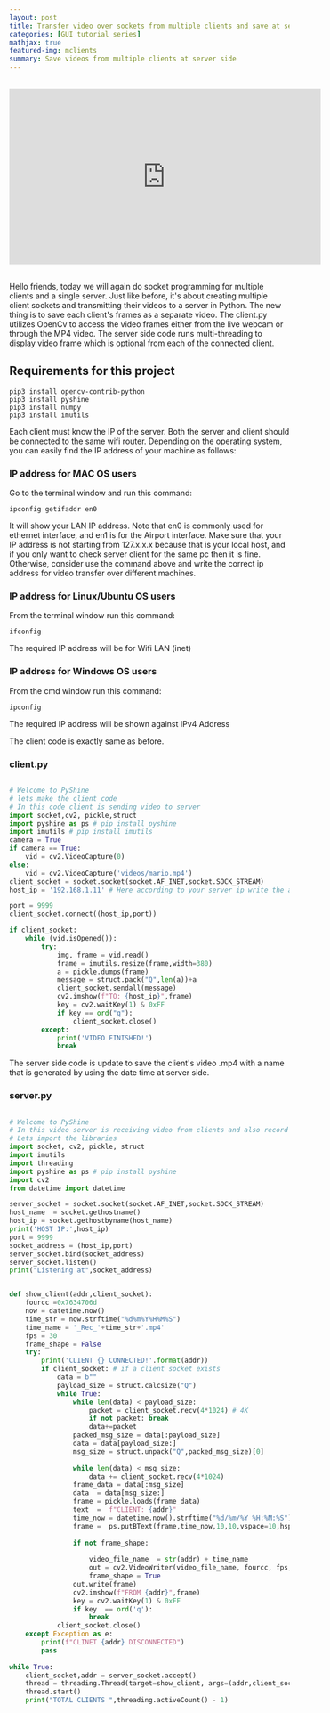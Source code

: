 ```yaml
---
layout: post
title: Transfer video over sockets from multiple clients and save at server side with a name
categories: [GUI tutorial series]
mathjax: true
featured-img: mclients
summary: Save videos from multiple clients at server side
---
```


<br>
<div align="center">
<iframe width="560" height="315" src="https://www.youtube.com/embed/1skHb3IjOr4" frameborder="0" allow="accelerometer; autoplay; clipboard-write; encrypted-media; gyroscope; picture-in-picture" allowfullscreen></iframe>
</div>
<br>


Hello friends, today we will again do socket programming for multiple clients and a single server. Just like before, it's about creating multiple client sockets and transmitting their 
videos to a server in Python. The new thing is to save each client's frames as a separate video. The client.py utilizes OpenCv to access the video frames either from the live webcam or through the MP4 video. The server side code 
runs multi-threading to display video frame which is optional from each of the connected client. 

## Requirements for this project

```
pip3 install opencv-contrib-python
pip3 install pyshine
pip3 install numpy
pip3 install imutils
```

Each client must know the IP of the server. Both the server and client should be connected to the same wifi router. Depending on the operating system, you can easily find the IP address of your machine as follows:

### IP address for MAC OS users

Go to the terminal window and run this command:

```
ipconfig getifaddr en0

```
It will show your LAN IP address. Note that en0 is commonly used for ethernet interface, and en1 is for the Airport interface. Make sure that your IP address is not starting from 127.x.x.x because that is your local host, and if you only want to check server client for the same pc then it is fine. Otherwise, consider use the command above and write the correct ip address for video transfer over different machines. 


###  IP address for Linux/Ubuntu OS users

From the terminal window run this command:

```
ifconfig
```
The required IP address will be for Wifi LAN (inet)

###  IP address for Windows OS users

From the cmd window run this command:

```
ipconfig
```

The required IP address will be shown against IPv4 Address

The client code is exactly same as before.

### client.py

```python

# Welcome to PyShine
# lets make the client code
# In this code client is sending video to server
import socket,cv2, pickle,struct
import pyshine as ps # pip install pyshine
import imutils # pip install imutils
camera = True
if camera == True:
	vid = cv2.VideoCapture(0)
else:
	vid = cv2.VideoCapture('videos/mario.mp4')
client_socket = socket.socket(socket.AF_INET,socket.SOCK_STREAM)
host_ip = '192.168.1.11' # Here according to your server ip write the address

port = 9999
client_socket.connect((host_ip,port))

if client_socket: 
	while (vid.isOpened()):
		try:
			img, frame = vid.read()
			frame = imutils.resize(frame,width=380)
			a = pickle.dumps(frame)
			message = struct.pack("Q",len(a))+a
			client_socket.sendall(message)
			cv2.imshow(f"TO: {host_ip}",frame)
			key = cv2.waitKey(1) & 0xFF
			if key == ord("q"):
				client_socket.close()
		except:
			print('VIDEO FINISHED!')
			break

```

The server side code is update to save the client's video .mp4 with a name that is generated by using the date time at server side.

### server.py

```python

# Welcome to PyShine
# In this video server is receiving video from clients and also record them with any names
# Lets import the libraries
import socket, cv2, pickle, struct
import imutils
import threading
import pyshine as ps # pip install pyshine
import cv2
from datetime import datetime

server_socket = socket.socket(socket.AF_INET,socket.SOCK_STREAM)
host_name  = socket.gethostname()
host_ip = socket.gethostbyname(host_name)
print('HOST IP:',host_ip)
port = 9999
socket_address = (host_ip,port)
server_socket.bind(socket_address)
server_socket.listen()
print("Listening at",socket_address)


def show_client(addr,client_socket):
    fourcc =0x7634706d 
    now = datetime.now()
    time_str = now.strftime("%d%m%Y%H%M%S")
    time_name = '_Rec_'+time_str+'.mp4'
    fps = 30
    frame_shape = False
    try:
        print('CLIENT {} CONNECTED!'.format(addr))
        if client_socket: # if a client socket exists
            data = b""
            payload_size = struct.calcsize("Q")
            while True:
                while len(data) < payload_size:
                    packet = client_socket.recv(4*1024) # 4K
                    if not packet: break
                    data+=packet
                packed_msg_size = data[:payload_size]
                data = data[payload_size:]
                msg_size = struct.unpack("Q",packed_msg_size)[0]
                
                while len(data) < msg_size:
                    data += client_socket.recv(4*1024)
                frame_data = data[:msg_size]
                data  = data[msg_size:]
                frame = pickle.loads(frame_data)
                text  =  f"CLIENT: {addr}"
                time_now = datetime.now().strftime("%d/%m/%Y %H:%M:%S")
                frame =  ps.putBText(frame,time_now,10,10,vspace=10,hspace=1,font_scale=0.7, background_RGB=(255,0,0),text_RGB=(255,250,250))
                
                if not frame_shape:
                    
                    video_file_name  = str(addr) + time_name
                    out = cv2.VideoWriter(video_file_name, fourcc, fps, (frame.shape[1], frame.shape[0]), True)
                    frame_shape = True
                out.write(frame)
                cv2.imshow(f"FROM {addr}",frame)
                key = cv2.waitKey(1) & 0xFF
                if key  == ord('q'):
                    break
            client_socket.close()
    except Exception as e:
        print(f"CLINET {addr} DISCONNECTED")
        pass
		
while True:
	client_socket,addr = server_socket.accept()
	thread = threading.Thread(target=show_client, args=(addr,client_socket))
	thread.start()
	print("TOTAL CLIENTS ",threading.activeCount() - 1)
	

```




